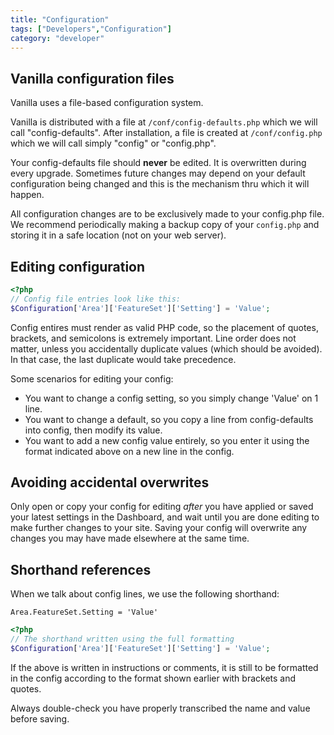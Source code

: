 ```yaml
---
title: "Configuration"
tags: ["Developers","Configuration"]
category: "developer"
---
```


## Vanilla configuration files

Vanilla uses a file-based configuration system.

Vanilla is distributed with a file at `/conf/config-defaults.php` which we will call "config-defaults". After installation, a file is created at `/conf/config.php` which we will call simply "config" or "config.php".

Your config-defaults file should **never** be edited. It is overwritten during every upgrade. Sometimes future changes may depend on your default configuration being changed and this is the mechanism thru which it will happen.

All configuration changes are to be exclusively made to your config.php file. We recommend periodically making a backup copy of your `config.php` and storing it in a safe location (not on your web server).

## Editing configuration

```php
<?php
// Config file entries look like this:
$Configuration['Area']['FeatureSet']['Setting'] = 'Value';
```

Config entires must render as valid PHP code, so the placement of quotes, brackets, and semicolons is extremely important. Line order does not matter, unless you accidentally duplicate values (which should be avoided). In that case, the last duplicate would take precedence.

Some scenarios for editing your config:

* You want to change a config setting, so you simply change 'Value' on 1 line.
* You want to change a default, so you copy a line from config-defaults into config, then modify its value.
* You want to add a new config value entirely, so you enter it using the format indicated above on a new line in the config.

## Avoiding accidental overwrites

Only open or copy your config for editing *after* you have applied or saved your latest settings in the Dashboard, and wait until you are done editing to make further changes to your site. Saving your config will overwrite any changes you may have made elsewhere at the same time.

## Shorthand references

When we talk about config lines, we use the following shorthand:

`Area.FeatureSet.Setting = 'Value'`

```php
<?php
// The shorthand written using the full formatting
$Configuration['Area']['FeatureSet']['Setting'] = 'Value';
```

If the above is written in instructions or comments, it is still to be formatted in the config according to the format shown earlier with brackets and quotes.

Always double-check you have properly transcribed the name and value before saving.
